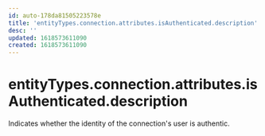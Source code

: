 ```yaml
---
id: auto-178da81505223578e
title: 'entityTypes.connection.attributes.isAuthenticated.description'
desc: ''
updated: 1618573611090
created: 1618573611090
---
```

# entityTypes.connection.attributes.isAuthenticated.description

Indicates whether the identity of the connection&#39;s user is authentic.